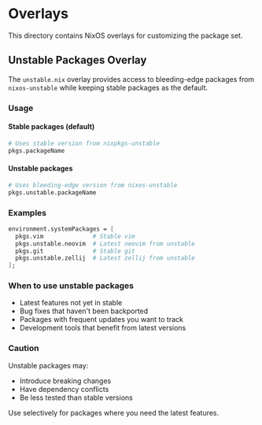 # Overlays

This directory contains NixOS overlays for customizing the package set.

## Unstable Packages Overlay

The `unstable.nix` overlay provides access to bleeding-edge packages from `nixos-unstable` while keeping stable packages as the default.

### Usage

#### Stable packages (default)
```nix
# Uses stable version from nixpkgs-unstable
pkgs.packageName
```

#### Unstable packages
```nix
# Uses bleeding-edge version from nixos-unstable  
pkgs.unstable.packageName
```

### Examples

```nix
environment.systemPackages = [
  pkgs.vim              # Stable vim
  pkgs.unstable.neovim  # Latest neovim from unstable
  pkgs.git              # Stable git
  pkgs.unstable.zellij  # Latest zellij from unstable
];
```

### When to use unstable packages

- Latest features not yet in stable
- Bug fixes that haven't been backported
- Packages with frequent updates you want to track
- Development tools that benefit from latest versions

### Caution

Unstable packages may:
- Introduce breaking changes
- Have dependency conflicts
- Be less tested than stable versions

Use selectively for packages where you need the latest features.
